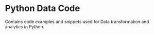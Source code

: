 # Python Data Code

Contains code examples and snippets used for Data transformation and analytics in Python. 
